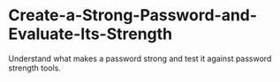 # Create-a-Strong-Password-and-Evaluate-Its-Strength
Understand what makes a password strong and test it against password strength tools.
